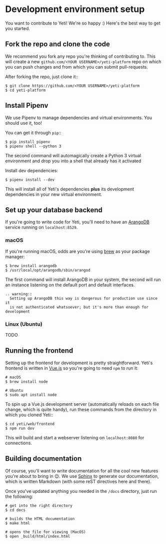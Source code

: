 # Development environment setup

You want to contribute to Yeti! We're so happy :) Here's the best way to get
you started.

## Fork the repo and clone the code

We recommend you fork any repo you're thinking of contributing to. This will create a new `github.com/<YOUR USERNAME>/yeti-platform` repo on which you can push changes and from which you can submit pull-requests.

After forking the repo, just clone it::

    $ git clone https://github.com/<YOUR USERNAME>/yeti-platform
    $ cd yeti-platform

## Install Pipenv

We use Pipenv to manage dependencies and virtual environments.
You should use it, too!

You can get it through `pip`::

    $ pip install pipenv
    $ pipenv shell --python 3

The second command will automagically create a Python 3 virtual environment
and drop you into a shell that already has it activated

Install dev dependencies:

    $ pipenv install --dev

This will install all of Yeti's dependencies **plus** its development
dependencies in your new virtual environment.

## Set up your database backend

If you're going to write code for Yeti, you'll need to have an
[ArangoDB](https://www.arangodb.com/) service running on `localhost:8529`.

### macOS

If you're running macOS, odds are you're using [brew](https://brew.sh/)
as your package manager:

    $ brew install arangodb
    $ /usr/local/opt/arangodb/sbin/arangod

The first command will install ArangoDB in your system, the second will run an
instance listening on the default port and default interfaces.


```eval_rst
.. warning::
  Setting up ArangoDB this way is dangerous for production use since it
  is not authenticated whatsoever; but it's more than enough for development
```
### Linux (Ubuntu)

TODO

## Running the frontend

Setting up the frontend for development is pretty straightforward. Yeti's
frontend is written in [Vue.js](https://vuejs.org/) so you're going to need
`npm` to run it:

```shell
# macOS
$ brew install node

# Ubuntu
$ sudo apt install node
```

To spin up a Vue.js development server (automatically reloads on each file
change, which is quite handy), run these commands from the directory in which
you cloned Yeti::

    $ cd yeti/web/frontend
    $ npm run dev

This will build and start a webserver listening on `localhost:8080` for connections.

## Building documentation

Of course, you'll want to write documentation for all the cool new features
you're about to bring in 😉. We use
[Sphinx](http://www.sphinx-doc.org/en/master/) to generate our documentation,
which is written Markdown (with some reST directives here and there).

Once you've updated anything you needed in the `/docs` directory, just run the
following:

```shell
# get into the right directory
$ cd docs

# builds the HTML documentation
$ make html

# opens the file for viewing (MacOS)
$ open _build/html/index.html
```
